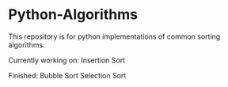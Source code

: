 # Python-Algorithms
This repository is for python implementations of common sorting algorithms.

Currently working on:
Insertion Sort

Finished:
Bubble Sort
Selection Sort
